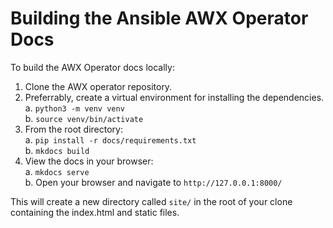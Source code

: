 # Building the Ansible AWX Operator Docs

To build the AWX Operator docs locally:

1. Clone the AWX operator repository.
1. Preferrably, create a virtual environment for installing the dependencies.  
   a. `python3 -m venv venv`  
   b. `source venv/bin/activate`
1. From the root directory:  
   a. `pip install -r docs/requirements.txt`  
   b. `mkdocs build`
1. View the docs in your browser:  
   a. `mkdocs serve`  
   b. Open your browser and navigate to `http://127.0.0.1:8000/`

This will create a new directory called `site/` in the root of your clone containing the index.html and static files.
